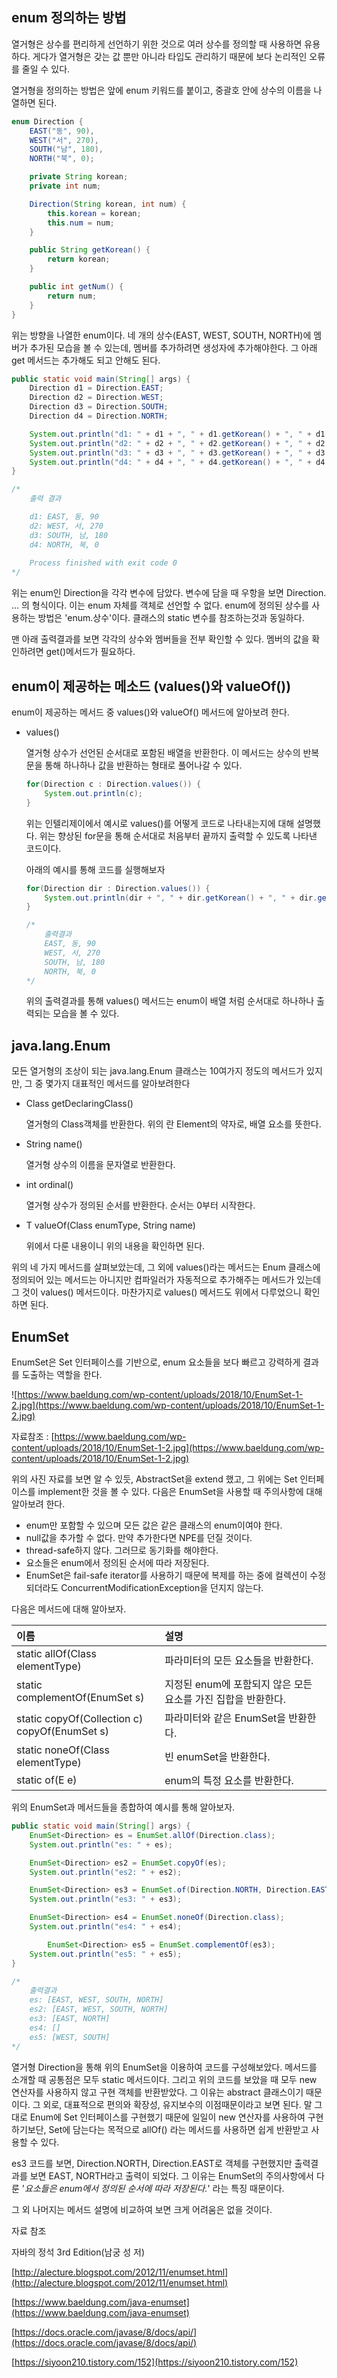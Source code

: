 ## enum 정의하는 방법

열거형은 상수를 편리하게 선언하기 위한 것으로 여러 상수를 정의할 때 사용하면 유용하다. 게다가 열거형은 갖는 값 뿐만 아니라 타입도 관리하기 때문에 보다 논리적인 오류를 줄일 수 있다.

열거형을 정의하는 방법은 앞에 enum 키워드를 붙이고, 중괄호 안에 상수의 이름을 나열하면 된다.

```java
enum Direction {
    EAST("동", 90),
    WEST("서", 270),
    SOUTH("남", 180),
    NORTH("북", 0);

    private String korean;
    private int num;

    Direction(String korean, int num) {
        this.korean = korean;
        this.num = num;
    }

    public String getKorean() {
        return korean;
    }

    public int getNum() {
        return num;
    }
}
```

위는 방향을 나열한 enum이다. 네 개의 상수(EAST, WEST, SOUTH, NORTH)에 멤버가 추가된 모습을 볼 수 있는데, 멤버를 추가하려면 생성자에 추가해야한다. 그 아래 get 메서드는 추가해도 되고 안해도 된다.

```java
public static void main(String[] args) {
    Direction d1 = Direction.EAST;
    Direction d2 = Direction.WEST;
    Direction d3 = Direction.SOUTH;
    Direction d4 = Direction.NORTH;

    System.out.println("d1: " + d1 + ", " + d1.getKorean() + ", " + d1.getNum());
    System.out.println("d2: " + d2 + ", " + d2.getKorean() + ", " + d2.getNum());
    System.out.println("d3: " + d3 + ", " + d3.getKorean() + ", " + d3.getNum());
    System.out.println("d4: " + d4 + ", " + d4.getKorean() + ", " + d4.getNum());
}

/*
	출력 결과

	d1: EAST, 동, 90
	d2: WEST, 서, 270
	d3: SOUTH, 남, 180
	d4: NORTH, 북, 0
	
	Process finished with exit code 0
*/
```

위는 enum인 Direction을 각각 변수에 담았다. 변수에 담을 때 우항을 보면 Direction. ... 의 형식이다. 이는 enum 자체를 객체로 선언할 수 없다. enum에 정의된 상수를 사용하는 방법은 'enum.상수'이다. 클래스의 static 변수를 참조하는것과 동일하다.

맨 아래 출력결과를 보면 각각의 상수와 멤버들을 전부 확인할 수 있다. 멤버의 값을 확인하려면 get()메서드가 필요하다.

## enum이 제공하는 메소드 (values()와 valueOf())

enum이 제공하는 메서드 중 values()와 valueOf() 메서드에 알아보려 한다.

- values()

  열거형 상수가 선언된 순서대로 포함된 배열을 반환한다. 이 메서드는 상수의 반복문을 통해 하나하나 값을 반환하는 형태로 풀어나갈 수 있다.

    ```java
    for(Direction c : Direction.values()) {
    	System.out.println(c);
    }
    ```

  위는 인텔리제이에서 예시로 values()를 어떻게 코드로 나타내는지에 대해 설명했다. 위는 향상된 for문을 통해 순서대로 처음부터 끝까지 출력할 수 있도록 나타낸 코드이다.

  아래의 예시를 통해 코드를 실행해보자

    ```java
    for(Direction dir : Direction.values()) {
        System.out.println(dir + ", " + dir.getKorean() + ", " + dir.getNum());
    }

    /*
    	출력결과
    	EAST, 동, 90
    	WEST, 서, 270
    	SOUTH, 남, 180
    	NORTH, 북, 0
    */
    ```

  위의 출력결과를 통해 values() 메서드는 enum이 배열 처럼 순서대로 하나하나 출력되는 모습을 볼 수 있다.

## java.lang.Enum

모든 열거형의 조상이 되는 java.lang.Enum 클래스는 10여가지 정도의 메서드가 있지만, 그 중 몇가지 대표적인 메서드를 알아보려한다

- Class<E> getDeclaringClass()

  열거형의 Class객체를 반환한다. 위의 <E>란 Element의 약자로, 배열 요소를 뜻한다.

- String name()

  열거형 상수의 이름을 문자열로 반환한다.

- int ordinal()

  열거형 상수가 정의된 순서를 반환한다. 순서는 0부터 시작한다.

- T valueOf(Class<T> enumType, String name)

  위에서 다룬 내용이니 위의 내용을 확인하면 된다.

위의 네 가지 메서드를 살펴보았는데, 그 외에 values()라는 메서드는 Enum 클래스에 정의되어 있는 메서드는 아니지만 컴파일러가 자동적으로 추가해주는 메서드가 있는데 그 것이 values() 메서드이다. 마찬가지로 values() 메서드도 위에서 다루었으니 확인하면 된다.

## EnumSet

EnumSet은 Set 인터페이스를 기반으로, enum 요소들을 보다 빠르고 강력하게 결과를 도출하는 역할을 한다.

![https://www.baeldung.com/wp-content/uploads/2018/10/EnumSet-1-2.jpg](https://www.baeldung.com/wp-content/uploads/2018/10/EnumSet-1-2.jpg)

자료참조 : [https://www.baeldung.com/wp-content/uploads/2018/10/EnumSet-1-2.jpg](https://www.baeldung.com/wp-content/uploads/2018/10/EnumSet-1-2.jpg)

위의 사진 자료를 보면 알 수 있듯, AbstractSet을 extend 했고, 그 위에는 Set 인터페이스를 implement한 것을 볼 수 있다. 다음은 EnumSet을 사용할 때 주의사항에 대해 알아보려 한다.

- enum만 포함할 수 있으며 모든 값은 같은 클래스의 enum이여야 한다.
- null값을 추가할 수 없다. 만약 추가한다면 NPE를 던질 것이다.
- thread-safe하지 않다. 그러므로 동기화를 해야한다.
- 요소들은 enum에서 정의된 순서에 따라 저장된다.
- EnumSet은 fail-safe iterator를 사용하기 때문에 복제를 하는 중에 컬렉션이 수정되더라도 ConcurrentModificationException을 던지지 않는다.

다음은 메서드에 대해 알아보자.

|이름|설명|
|:---|:---|
|static allOf(Class<E> elementType)|파라미터의 모든 요소들을 반환한다.|
|static complementOf(EnumSet<E> s)|지정된 enum에 포함되지 않은 모든 요소를 가진 집합을 반환한다.|
|static copyOf(Collection<E> c)<br> copyOf(EnumSet<E> s)|파라미터와 같은 EnumSet을 반환한다.|
|static noneOf(Class<E> elementType)|빈 enumSet을 반환한다.|
|static of(E e)|enum의 특정 요소를 반환한다.|



위의 EnumSet과 메서드들을 종합하여 예시를 통해 알아보자.

```java
public static void main(String[] args) {
    EnumSet<Direction> es = EnumSet.allOf(Direction.class);
    System.out.println("es: " + es);

    EnumSet<Direction> es2 = EnumSet.copyOf(es);
    System.out.println("es2: " + es2);

    EnumSet<Direction> es3 = EnumSet.of(Direction.NORTH, Direction.EAST);
    System.out.println("es3: " + es3);

    EnumSet<Direction> es4 = EnumSet.noneOf(Direction.class);
    System.out.println("es4: " + es4);

		EnumSet<Direction> es5 = EnumSet.complementOf(es3);
    System.out.println("es5: " + es5);
}

/*
	출력결과
	es: [EAST, WEST, SOUTH, NORTH]
	es2: [EAST, WEST, SOUTH, NORTH]
	es3: [EAST, NORTH]
	es4: []
	es5: [WEST, SOUTH]
*/
```

열거형 Direction을 통해 위의 EnumSet을 이용하여 코드를 구성해보았다. 메서드를 소개할 때 공통점은 모두 static 메서드이다. 그리고 위의 코드를 보았을 때 모두 new 연산자를 사용하지 않고 구현 객체를 반환받았다. 그 이유는 abstract 클래스이기 때문이다. 그 외로, 대표적으로 편의와 확장성, 유지보수의 이점때문이라고 보면 된다. 말 그대로 Enum에 Set 인터페이스를 구현했기 때문에 일일이 new 연산자를 사용하여 구현하기보단, Set에 담는다는 목적으로 allOf() 라는 메서드를 사용하면 쉽게 반환받고 사용할 수 있다.

es3 코드를 보면, Direction.NORTH, Direction.EAST로 객체를 구현했지만 출력결과를 보면 EAST, NORTH라고 출력이 되었다. 그 이유는 EnumSet의 주의사항에서 다룬 '*요소들은 enum에서 정의된 순서에 따라 저장된다.*' 라는 특징 때문이다.

그 외 나머지는 메서드 설명에 비교하여 보면 크게 어려움은 없을 것이다.

자료 참조

자바의 정석 3rd Edition(남궁 성 저)

[http://alecture.blogspot.com/2012/11/enumset.html](http://alecture.blogspot.com/2012/11/enumset.html)

[https://www.baeldung.com/java-enumset](https://www.baeldung.com/java-enumset)

[https://docs.oracle.com/javase/8/docs/api/](https://docs.oracle.com/javase/8/docs/api/)

[https://siyoon210.tistory.com/152](https://siyoon210.tistory.com/152)